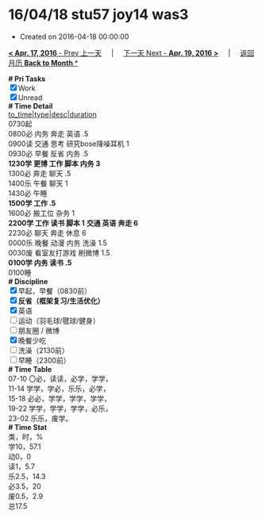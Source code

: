# 16/04/18 stu57 joy14 was3

- Created on 2016-04-18 00:00:00

[**< Apr. 17, 2016** - Prev 上一天](_archived/lifelogs/2016/04/d17.md) &nbsp; &nbsp; | &nbsp; &nbsp; [下一天 Next - **Apr. 19, 2016 >**](_archived/lifelogs/2016/04/d19.md) &nbsp; &nbsp; |  &nbsp; &nbsp; [返回月历 **Back to Month ^**](_archived/lifelogs/2016/04/index.md)
<br/><div><b># Pri Tasks</b></div><div><input checked="true" type="checkbox"/>Work</div><div><input checked="true" type="checkbox"/>Unread</div><div><b># Time Detail</b></div><div><u>to_time|type|desc|duration</u></div><div>0730起</div><div>0800必 内务 奔走 英语 .5</div><div>0900读 交通 思考 研究bose降噪耳机 1</div><div>0930必 早餐 反省 内务 .5</div><div><b>1230学 更博 工作 脚本 内务 3</b></div><div>1300必 奔走 聊天 .5</div><div>1400乐 午餐 聊天 1</div><div>1430必 午睡</div><div><b>1500学 工作 .5</b></div><div>1600必 搬工位 杂务 1</div><div><b>2200学 工作 读书 脚本 1</b> <b>交通 英语</b> <b>奔走 6</b></div><div>2230必 聊天 奔走 休息 6</div><div>0000乐 晚餐 动漫 内务 洗澡 1.5</div><div>0030废 看室友打游戏 刷微博 1.5</div><div><b>0100学 内务 读书 .5</b></div><div>0100睡</div><div><b># Discipline</b></div><div><input checked="true" type="checkbox"/>早起，早餐（0830前）</div><div><b><input checked="true" type="checkbox"/></b><b>反省（框架复习/生活优化）</b></div><div><input checked="true" type="checkbox"/>英语</div><div><input type="checkbox"/>运动（羽毛球/毽球/健身）</div><div><input type="checkbox"/>朋友圈 / 微博</div><div><input checked="true" type="checkbox"/>晚餐少吃</div><div><input type="checkbox"/>洗澡（2130前）</div><div><input type="checkbox"/>早睡（2300前）</div><div><b># Time Table</b></div><div>07-10 〇必，读读，必学，学学，</div><div>11-14 学学，学必，乐乐，必学，</div><div>15-18 必必，学学，学学，学学，</div><div>19-22 学学，学学，学学，必乐，</div><div>23-02 乐乐，废学。</div><div><b># Time Stat</b></div><div>类，时，%</div><div>学10，57.1</div><div>动0，0</div><div>读1，5.7</div><div>乐2.5，14.3</div><div>必3.5，20</div><div>废0.5，2.9</div><div>总17.5</div>
